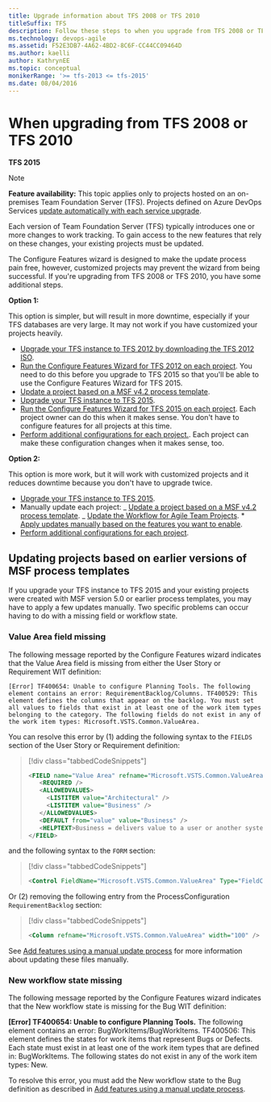 ```yaml
---
title: Upgrade information about TFS 2008 or TFS 2010
titleSuffix: TFS
description: Follow these steps to when you upgrade from TFS 2008 or TFS 2010 to TFS 2015 so that you can configure the new features.
ms.technology: devops-agile
ms.assetid: F52E3DB7-4A62-4BD2-8C6F-CC44CC09464D
ms.author: kaelli
author: KathrynEE
ms.topic: conceptual
monikerRange: '>= tfs-2013 <= tfs-2015'
ms.date: 08/04/2016
---
```


# When upgrading from TFS 2008 or TFS 2010

<b>TFS 2015</b>

> [!NOTE]  
> **Feature availability:** This topic applies only to projects hosted on an on-premises Team Foundation Server (TFS). Projects defined on Azure DevOps Services [update automatically with each service upgrade](/azure/devops/release-notes/index).

Each version of Team Foundation Server (TFS) typically introduces one or more changes to work tracking. To gain access to the new features that rely on these changes, your existing projects must be updated.

The Configure Features wizard is designed to make the update process pain free, however, customized projects may prevent the wizard from being successful.
If you're upgrading from TFS 2008 or TFS 2010, you have some additional steps.

**Option 1:**

This option is simpler, but will result in more downtime, especially if your TFS databases are very large. It may not work if you have customized your projects heavily.

- [Upgrade your TFS instance to TFS 2012 by downloading the TFS 2012 ISO](https://go.microsoft.com/fwlink?linkid=255990).
- [Run the Configure Features Wizard for TFS 2012 on each project](configure-features-after-upgrade.md).
  You need to do this before you upgrade to TFS 2015 so that you'll be able to use the Configure Features Wizard for TFS 2015.
- [Update a project based on a MSF v4.2 process template](xml/update-a-team-project-v4-dot-2-process-template.md).
- [Upgrade your TFS instance to TFS 2015](/azure/devops/server/upgrade/get-started).
- [Run the Configure Features Wizard for TFS 2015 on each project](configure-features-after-upgrade.md).
  Each project owner can do this when it makes sense. You don't have to configure features for all projects at this time.
- [Perform additional configurations for each project.](additional-configuration-options.md).
  Each project can make these configuration changes when it makes sense, too.

**Option 2:**

This option is more work, but it will work with customized projects and it reduces downtime because you don't have to upgrade twice.

- [Upgrade your TFS instance to TFS 2015](/azure/devops/server/upgrade/get-started).
- Manually update each project:
  _ [Update a project based on a MSF v4.2 process template](xml/update-a-team-project-v4-dot-2-process-template.md).
  _ [Update the Workflow for Agile Team Projects](https://msdn.microsoft.com/library/hh500412.aspx). \* [Apply updates manually based on the features you want to enable](add-features-manually.md).
- [Perform additional configurations for each project](additional-configuration-options.md).

<a id="earlier-versions"> </a>

## Updating projects based on earlier versions of MSF process templates

If you upgrade your TFS instance to TFS 2015 and your existing projects were created with MSF version 5.0 or earlier process templates, you may have to apply a few updates manually. Two specific problems can occur having to do with a missing field or workflow state.

### Value Area field missing

The following message reported by the Configure Features wizard indicates that the Value Area field is missing from either the User Story or Requirement WIT definition:

```
[Error] TF400654: Unable to configure Planning Tools. The following element contains an error: RequirementBacklog/Columns. TF400529: This element defines the columns that appear on the backlog. You must set all values to fields that exist in at least one of the work item types belonging to the category. The following fields do not exist in any of the work item types: Microsoft.VSTS.Common.ValueArea.
```

You can resolve this error by (1) adding the following syntax to the `FIELDS` section of the User Story or Requirement definition:

> [!div class="tabbedCodeSnippets"]
>
> ```XML
> <FIELD name="Value Area" refname="Microsoft.VSTS.Common.ValueArea" type="String">
>    <REQUIRED />
>    <ALLOWEDVALUES>
>      <LISTITEM value="Architectural" />
>      <LISTITEM value="Business" />
>    </ALLOWEDVALUES>
>    <DEFAULT from="value" value="Business" />
>    <HELPTEXT>Business = delivers value to a user or another system; Architectural = work to support other stories or components</HELPTEXT>
> </FIELD>
> ```

and the following syntax to the `FORM` section:

> [!div class="tabbedCodeSnippets"]
>
> ```XML
> <Control FieldName="Microsoft.VSTS.Common.ValueArea" Type="FieldControl" Label="Value area" LabelPosition="Left" />
> ```

Or (2) removing the following entry from the ProcessConfiguration `RequirementBacklog` section:

> [!div class="tabbedCodeSnippets"]
>
> ```XML
> <Column refname="Microsoft.VSTS.Common.ValueArea" width="100" />
> ```

See [Add features using a manual update process](add-features-manually.md) for more information about updating these files manually.

### New workflow state missing

The following message reported by the Configure Features wizard indicates that the New workflow state is missing for the Bug WIT definition:

**[Error] TF400654: Unable to configure Planning Tools.** The following element contains an error: BugWorkItems/BugWorkItems. TF400506: This element defines the states for work items that represent Bugs or Defects. Each state must exist in at least one of the work item types that are defined in: BugWorkItems. The following states do not exist in any of the work item types: New.

To resolve this error, you must add the New workflow state to the Bug definition as described in [Add features using a manual update process](add-features-manually.md).
